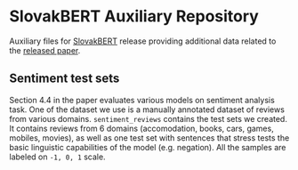 # SlovakBERT Auxiliary Repository
Auxiliary files for [SlovakBERT](https://github.com/gerulata/slovakbert) release providing additional data related to
the [released paper](https://arxiv.org/abs/2109.15254).

## Sentiment test sets

Section 4.4 in the paper evaluates various models on sentiment analysis task. One of the dataset we use is a
manually annotated dataset of reviews from various domains. `sentiment_reviews` contains the test sets we created.
It contains reviews from 6 domains (accomodation, books, cars, games, mobiles, movies), as well as one test set
with sentences that stress tests the basic linguistic capabilities of the model (e.g. negation). All the samples
are labeled on `-1, 0, 1` scale.